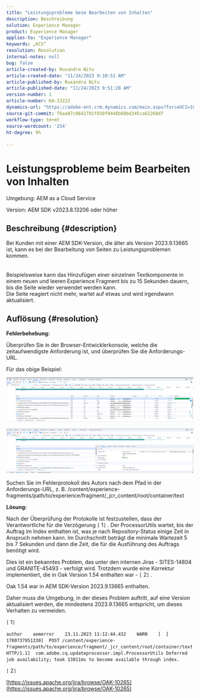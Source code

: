 ```yaml
---
title: "Leistungsprobleme beim Bearbeiten von Inhalten"
description: Beschreibung
solution: Experience Manager
product: Experience Manager
applies-to: "Experience Manager"
keywords: „KCS“
resolution: Resolution
internal-notes: null
bug: false
article-created-by: Ruxandra Nitu
article-created-date: "11/24/2023 9:10:51 AM"
article-published-by: Ruxandra Nitu
article-published-date: "11/24/2023 9:51:28 AM"
version-number: 1
article-number: KA-23222
dynamics-url: "https://adobe-ent.crm.dynamics.com/main.aspx?forceUCI=1&pagetype=entityrecord&etn=knowledgearticle&id=e82fd859-a98a-ee11-8179-6045bd006a22"
source-git-commit: f6aa87c0642781f030f9448b80bd345ca62268d7
workflow-type: tm+mt
source-wordcount: '254'
ht-degree: 9%

---
```


# Leistungsprobleme beim Bearbeiten von Inhalten


Umgebung:
AEM as a Cloud Service

Version: AEM SDK v2023.8.13206 oder höher

## Beschreibung {#description}

Bei Kunden mit einer AEM SDK-Version, die älter als Version 2023.9.13665 ist, kann es bei der Bearbeitung von Seiten zu Leistungsproblemen kommen.<br><br>
<br>Beispielsweise kann das Hinzufügen einer einzelnen Textkomponente in einem neuen und leeren Experience Fragment bis zu 15 Sekunden dauern, bis die Seite wieder verwendet werden kann.
<br>Die Seite reagiert nicht mehr, wartet auf etwas und wird irgendwann aktualisiert.

## Auflösung {#resolution}


<b>Fehlerbehebung:</b>

Überprüfen Sie in der Browser-Entwicklerkonsole, welche die zeitaufwendigste Anforderung ist, und überprüfen Sie die Anforderungs-URL.

Für das obige Beispiel:

![](assets/20d78534-ad8a-ee11-8179-6045bd006a22.png)

![](assets/76c14aea-ad8a-ee11-8179-6045bd006a22.png)

Suchen Sie im Fehlerprotokoll des Autors nach dem Pfad in der Anforderungs-URL, z. B. /content/experience-fragments/path/to/experience/fragment/_jcr_content/root/container/text

<b>Lösung:</b>

Nach der Überprüfung der Protokolle ist festzustellen, dass der Verantwortliche für die Verzögerung `[` 1`]` . Der ProcessorUtils wartet, bis der Auftrag im Index enthalten ist, was je nach Repository-Status einige Zeit in Anspruch nehmen kann. Im Durchschnitt beträgt die minimale Wartezeit 5 bis 7 Sekunden und dann die Zeit, die für die Ausführung des Auftrags benötigt wird.

Dies ist ein bekanntes Problem, das unter den internen Jiras - SITES-14804 und GRANITE-45493 - verfolgt wird. Trotzdem wurde eine Korrektur implementiert, die in Oak Version 1.54 enthalten war - `[` 2`]` .

Oak 1.54 war in AEM SDK-Version 2023.9.13665 enthalten.

Daher muss die Umgebung, in der dieses Problem auftritt, auf eine Version aktualisiert werden, die mindestens 2023.9.13665 entspricht, um dieses Verhalten zu vermeiden.



`[` 1`]`

`author    aemerror    23.11.2023 11:12:44.432    WARN    [  [ 1700737951330]  POST /content/experience-fragments/path/to/experience/fragment/_jcr_content/root/container/text HTTP/1.1]  com.adobe.cq.updateprocessor.impl.ProcessorUtils Deferred job availability; took 13011ms to become available through index.`

`[` 2`]`

[https://issues.apache.org/jira/browse/OAK-10265](https://issues.apache.org/jira/browse/OAK-10265)
